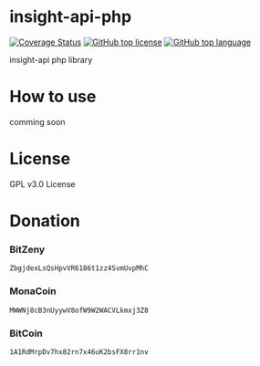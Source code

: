 # insight-api-php

[![Coverage Status](https://coveralls.io/repos/github/zinntikumugai/insight-api-php/badge.svg?branch=master)](https://coveralls.io/github/zinntikumugai/insight-api-php?branch=master)
[![GitHub top license](https://img.shields.io/github/license/zinntikumugai/insight-api-php.svg)](https://github.com/zinntikumugai/insight-api-php)
[![GitHub top language](https://img.shields.io/github/languages/top/zinntikumugai/insight-api-php.svg)](https://github.com/zinntikumugai/insight-api-php)

insight-api php library

# How to use
comming soon

# License
GPL v3.0 License

# Donation
### BitZeny
`ZbgjdexLsQsHpvVR6186t1zz4SvmUvpMhC`
### MonaCoin
`MWWNj8cB3nUyywV8ofW9W2WACVLkmxj3Z8`
### BitCoin
`1A1RdMrpDv7hx82rn7x46uK2bsFX8rr1nv`
